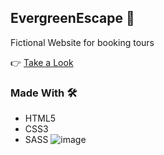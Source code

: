 ## EvergreenEscape 🏃

Fictional Website for booking tours

👉 [Take a Look](https://kunalmahato11.github.io/EvergreenEscape/)


### Made With 🛠️
* HTML5
* CSS3
* SASS
![image](https://user-images.githubusercontent.com/52077821/135706501-96a04b39-9505-4497-9cb3-1383251a8aac.png)
